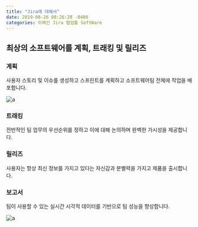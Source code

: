 ```yaml
---
title: "Jira에 대해서"
date: 2019-08-26 08:26:28 -0400
categories: 이해인 Jira 협업툴 SoftWare
---
```


## 최상의 소프트웨어를 계획, 트래킹 및 릴리즈

### 계획


사용자 스토리 및 이슈를 생성하고 스프린트를 계획하고 소프트웨어팀 전체에 작업을 배포합니다.


![a](https://wac-cdn.atlassian.com/dam/jcr:8e2b794f-0d62-4b16-ab23-7810bfd4ce66/Group%205.png)

### 트래킹


전반적인 팀 업무의 우선순위를 정하고 이에 대해 논의하며 완벽한 가시성을 제공합니다.

### 릴리즈


사용자는 항상 최신 정보를 가지고 있다는 자신감과 분별력을 가지고 제품을 출시합니다.

### 보고서


팀이 사용할 수 있는 실시간 시각적 데이터를 기반으로 팀 성능을 향상합니다.


![a](https://wac-cdn.atlassian.com/dam/jcr:ed5a5006-c1e0-4c56-b22c-4ab8533fd29d/plan-track.png)
